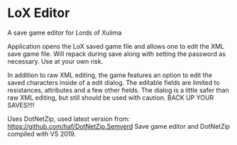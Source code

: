 # LoX Editor
A save game editor for Lords of Xulima

Application opens the LoX saved game file and allows one to edit the XML save game
file.  Will repack during save along with setting the password as necessary.  Use
at your own risk.

In addition to raw XML editing, the game features an option to edit the saved
characters inside of a edit dialog.  The editable fields are limited to resistances,
attributes and a few other fields.  The dialog is a little safer than raw XML
editing, but still should be used with caution.  BACK UP YOUR SAVES!!!!

Uses DotNetZip, used latest version from:
 https://github.com/haf/DotNetZip.Semverd
Save game editor and DotNetZip compiled with VS 2019.
